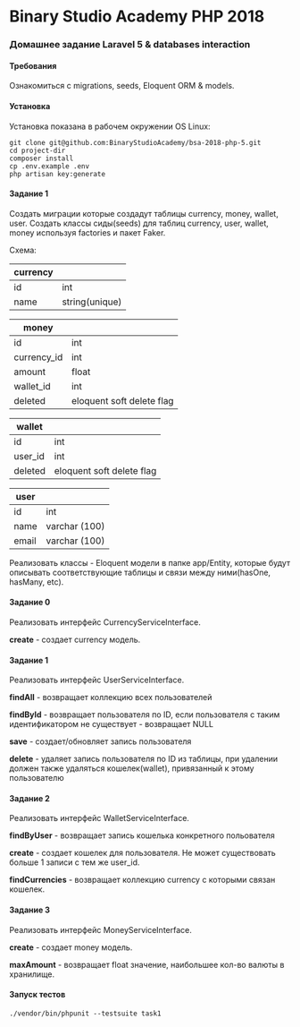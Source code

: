 Binary Studio Academy PHP 2018
====

### Домашнее задание Laravel 5 & databases interaction 

#### Требования

Ознакомиться с migrations, seeds, Eloquent ORM & models. 

#### Установка

Установка показана в рабочем окружении OS Linux:

```
git clone git@github.com:BinaryStudioAcademy/bsa-2018-php-5.git
cd project-dir
composer install
cp .env.example .env
php artisan key:generate
```

#### Задание 1
Создать миграции которые создадут таблицы currency, money, wallet, user.
Создать классы сиды(seeds) для таблиц currency, user, wallet, money используя factories и пакет Faker. 

Схема:

| currency ||
| ---------- | ------------- |
| id | int | 
| name | string(unique) |


| money ||
| ---------- | ------------- |
| id | int | 
| currency_id | int |
| amount | float |
| wallet_id | int |
| deleted | eloquent soft delete flag |


| wallet | |
| ---------- | ------------- |
| id | int |
| user_id | int |
| deleted | eloquent soft delete flag |


| user | |
| ---------- | ------------- |
| id | int |
| name | varchar (100) |
| email | varchar (100) |


Реализовать классы - Eloquent модели в папке app/Entity, которые будут описывать соответствующие таблицы и связи между ними(hasOne, hasMany, etc).

#### Задание 0

Реализовать интерфейс CurrencyServiceInterface.

**create** - создает currency модель.

#### Задание 1

Реализовать интерфейс UserServiceInterface.

**findAll** - возвращает коллекцию всех пользователей

**findById** - возвращает пользователя по ID, если пользователя с таким идентификатором не существует - возвращает NULL

**save** - создает/обновляет запись пользователя

**delete** - удаляет запись пользователя по ID из таблицы, при удалении должен также
удаляться кошелек(wallet), привязанный к этому пользователю

#### Задание 2

Реализовать интерфейс WalletServiceInterface. 

**findByUser** - возвращает запись кошелька конкретного польователя 

**create** - создает кошелек для пользователя. Не может существовать больше 1 записи с тем же user_id.

**findCurrencies** - возвращает коллекцию currency с которыми связан кошелек. 

#### Задание 3

Реализовать интерфейс MoneyServiceInterface.

**create** - создает money модель.

**maxAmount** - возвращает float значение, наибольшее кол-во валюты в хранилище.

#### Запуск тестов
```
./vendor/bin/phpunit --testsuite task1
```